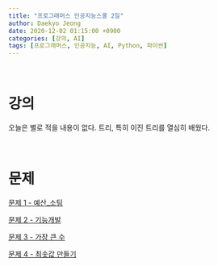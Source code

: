 ```yaml
---
title: "프로그래머스 인공지능스쿨 2일"
author: Daekyo Jeong
date: 2020-12-02 01:15:00 +0900
categories: [강의, AI]
tags: [프로그래머스, 인공지능, AI, Python, 파이썬]
---
```



<br/>

# 강의

오늘은 별로 적을 내용이 없다.
트리, 특히 이진 트리를 열심히 배웠다.

<br/>

# 문제

[문제 1 - 예산_소팅](/posts/Algorithm4/)   


[문제 2 - 기능개발](/posts/Algorithm5/)   


[문제 3 - 가장 큰 수](/posts/Algorithm6/)   


[문제 4 - 최솟값 만들기](/posts/Algorithm7/)

<br/>
